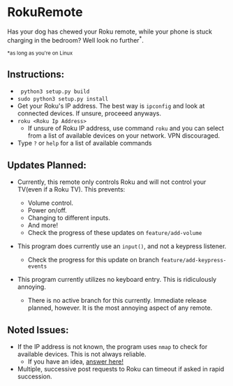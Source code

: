 # RokuRemote

Has your dog has chewed your Roku remote, while your phone is stuck charging in the bedroom? Well look no further<sup>*</sup>.


<sub>*as long as you're on Linux</sub>

## Instructions:
 - ` python3 setup.py build`
 - `sudo python3 setup.py install`
 -  Get your Roku's IP address. The best way is `ipconfig` and look at connected devices. If unsure, proceeed anyways.
 - `roku <Roku Ip Address>`
    - If unsure of Roku IP address, use command `roku` and you can select from a list of available devices on your network. VPN discouraged.
 -  Type `?` or `help` for a list of available commands

## Updates Planned:
- Currently, this remote only controls Roku and will not control your TV(even if a Roku TV). This prevents:
   - Volume control.
   - Power on/off.
   - Changing to different inputs.
   - And more!
   - Check the progress of these updates on `feature/add-volume`

- This program does currently use an `input()`, and not a keypress listener. 
   - Check the progress for this update on branch `feature/add-keypress-events`

- This program currently utilizes no keyboard entry. This is ridiculously annoying.
   - There is no active branch for this currently. Immediate release planned, however. It is the most annoying aspect of any remote.

## Noted Issues:
- If the IP address is not known, the program uses `nmap` to check for available devices. This is not always reliable.
   - If you have an idea, [answer here!](https://stackoverflow.com/questions/70374875/python-nmap-not-showing-same-results-as-terminal)
- Multiple, successive post requests to Roku can timeout if asked in rapid succession.
